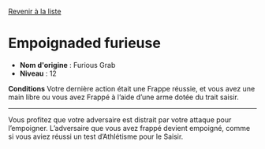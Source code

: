 [Revenir à la liste](..)

# Empoignaded furieuse

 * **Nom d'origine** : Furious Grab
 * **Niveau** : 12


<p><strong>Conditions</strong>  Votre dernière action était une Frappe réussie, et vous avez une main libre ou vous avez Frappé à l’aide d’une arme dotée du trait saisir.</p>
<hr>
<p>Vous profitez que votre adversaire est distrait par votre attaque pour l’empoigner. L’adversaire que vous avez frappé devient empoigné, comme si vous aviez réussi un test d’Athlétisme pour le  Saisir.</p>